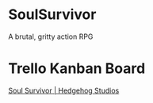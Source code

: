 # SoulSurvivor
A brutal, gritty action RPG

# Trello Kanban Board
[Soul Survivor | Hedgehog Studios](https://trello.com/b/xzlqEZL3/soul-survivor)
